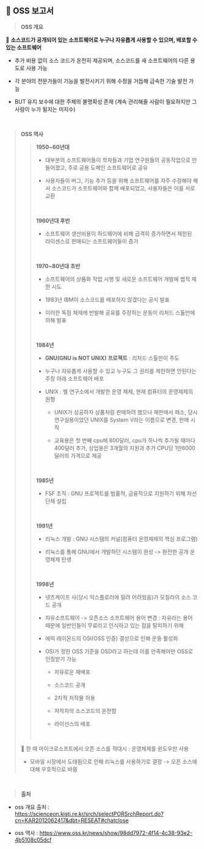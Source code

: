 ## 📄 OSS 보고서 

> **OSS 개요**

📌 **소스코드가 공개되어 있는 소프트웨어로 누구나 자유롭게 사용할 수 있으며, 배포할 수 있는 소프트웨어**

- 추가 비용 없이 소스 코드가 온전히 제공되며, 소스코드를 새 소프트웨어의 다른 용도로 사용 가능

- 각 분야의 전문가들이 기능을 발전시키기 위해 수정을 거듭해 급속한 기술 발전 가능

- BUT 유지 보수에 대한 주체의 불명확성 존재 (계속 관리해줄 사람이 필요하지만 그 사람이 누가 될지는 미지수)
<br>

> **OSS 역사**
>>
>> **1950~60년대** 
>> - 대부분의 소프트웨어들이 학자들과 기업 연구원들의 공동작업으로 만들어졌고, 주로 공용 도메인 소프트웨어로 공유
>>
>> - 사용자들이 버그, 기능 추가 등을 위해 소프트웨어를 자주 수정해야 해서 소스코드가 소프트웨어와 함께 배포되었고, 사용자들은 이를 서로 교환
>> <br>
>>
>> **1960년대 후반** 
>> - 소프트웨어 생산비용이 하드웨어에 비해 급격히 증가하면서 제한된 라이센스로 판매되는 소프트웨어들이 증가
>> <br>
>>
>> **1970~80년대 초반** 
>> - 소프트웨어의 상품화 작업 시행 및 새로운 소프트웨어 개발에 법적 제한 시도 
>>
>> - 1983년 IBM이 소스코드를 배포하지 않겠다는 공식 발표 
>>
>> - 이러한 독점 체제에 반발해 공유를 주장하는 운동이 리처드 스톨만에 의해 발표 
>> <br>
>>
>> **1984년**
>>
>> - **GNU(GNU is NOT UNIX) 프로젝트** : 리처드 스톨만이 주도  
>> 
>> - 누구나 자유롭게 사용할 수 있고 누구도 그 권리를 제한하면 안된다는 주장 아래 소프트웨어 배포 
>>
>> - UNIX : 벨 연구소에서 개발한 운영 체제, 현재 컴퓨터의 운영체제의 원형 
>>  
>>    - UNIX가 성공하자 상품처럼 판매하려 했으나 재판에서 패소, 당시 연구실용이었던 UNIX를 System V라는 이름으로 변경, 판매 시작
>>
>>    - 교육용은 첫 번째 cpu에 800달러, cpu가 하나씩 추가될 때마다 400달러 추가, 상업용은 3개월의 지원과 추가 CPU당 1만6000달러의 가격으로 제공
>> <br>
>>
>> **1985년**
>> 
>> - FSF 조직 : GNU 프로젝트를 법률적, 금융적으로 지원하기 위해 자선단체 설립
>> <br>
>> 
>> **1991년**
>>
>> - 리눅스 개발 : GNU 시스템의 커널(컴퓨터 운영체제의 핵심 프로그램)
>> 
>> - 리눅스를 통해 GNU에서 개발하던 시스템이 완성 -> 완전한 공개 운영체제 탄생 
>> <br>
>> 
>> **1998년**
>>
>> - 넷츠케이프 사(당시 익스플로러에 밀려 어려웠음)가 모질라의 소스 코드 공개
>>
>> - 자유소프트웨어 -> 오픈소스 소프트웨어 용어 변경 : 자유라는 용어 때문에 일반인들이 무료라고 인식하고 있는 점을 탈피하기 위해 
>>
>> - 에릭 레이몬드의 OSI(OSS 인증) 결성으로 인해 운동 활성화
>>
>> - OSI가 정한 OSS 기준을 OSD라고 하는데 이를 만족해야만 OSS로 인정받기 가능
>>
>>    - 자유로운 재배포
>>
>>    - 소스코드 공개
>>
>>    - 2차적 저작물 허용
>>
>>    - 저작자의 소스코드의 온전함
>>    
>>    - 라이선스의 배포
>> <br>
>>
> 📌 한 때 마이크로소프트에서 오픈 소스를 적대시 : 운영체제를 윈도우만 사용 
> 
> - 모바일 시장에서 도태됨으로 인해 리눅스를 사용하기로 결정 -> 오픈 소스에 대해 우호적으로 바뀜
<br>

> **출처**
- oss 개요 출처 : https://scienceon.kisti.re.kr/srch/selectPORSrchReport.do?cn=KAR2012062417&dbt=RESEAT#chatclose

- oss 역사 : https://www.oss.kr/news/show/98dd7972-4f14-4c38-93e2-4b5108c05dcf
